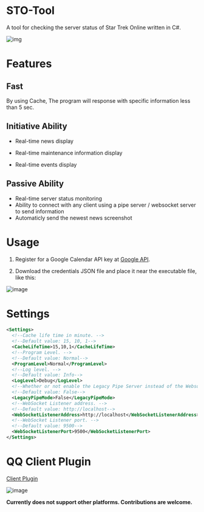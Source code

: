 # STO-Tool

A tool for checking the server status of Star Trek Online written in C#.

![img](https://github.com/XKaguya/STOTool/assets/96401952/02eaa90d-a557-43be-a7fd-434c24c395a6)

# Features
## Fast
By using Cache, The program will response with specific information less than 5 sec.
## Initiative Ability
* Real-time news display
  
* Real-time maintenance information display

* Real-time events display

## Passive Ability
* Real-time server status monitoring
* Ability to connect with any client using a pipe server / websocket server to send information
* Automaticly send the newest news screenshot

# Usage
1. Register for a Google Calendar API key at [Google API](https://console.cloud.google.com/apis/credentials).

2. Download the credentials JSON file and place it near the executable file, like this:

![image](https://github.com/user-attachments/assets/c52f22f3-4b31-49aa-83ba-5673f2bd161e)


# Settings
```xml
<Settings>
  <!--Cache life time in minute. -->
  <!--Default value: 15, 10, 1-->
  <CacheLifeTime>15,10,1</CacheLifeTime>
  <!--Program Level. -->
  <!--Default value: Normal-->
  <ProgramLevel>Normal</ProgramLevel>
  <!--Log level. -->
  <!--Default value: Info-->
  <LogLevel>Debug</LogLevel>
  <!--Whether or not enable the Legacy Pipe Server instead of the Websocket Server. -->
  <!--Default value: False-->
  <LegacyPipeMode>False</LegacyPipeMode>
  <!--WebSocket Listener address. -->
  <!--Default value: http://localhost-->
  <WebSocketListenerAddress>http://localhost</WebSocketListenerAddress>
  <!--WebSocket Listener port. -->
  <!--Default value: 9500-->
  <WebSocketListenerPort>9500</WebSocketListenerPort>
</Settings>
```

# QQ Client Plugin
[Client Plugin](https://github.com/XKaguya/zhenxun_STO_ServerChecker)

![image](https://github.com/XKaguya/STOTool/assets/96401952/a71fbe08-9f74-43c2-90ed-d594a9ec91f6)

**Currently does not support other platforms. Contributions are welcome.**



